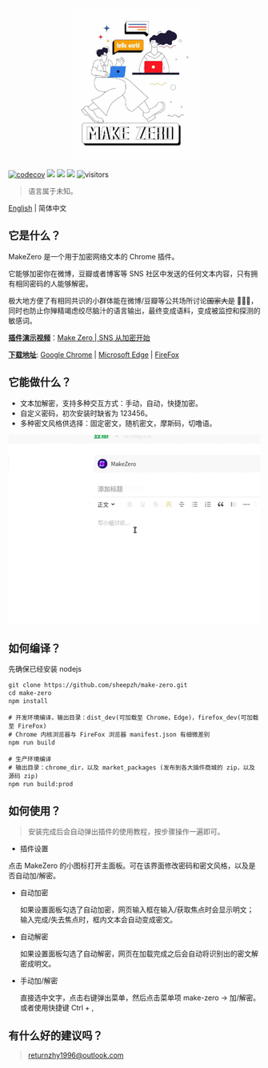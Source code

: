 <div align="center">
	<img src="./doc/img/banner.jpeg" width="50%">
</div>

[![codecov](https://codecov.io/gh/sheepzh/make-zero/branch/main/graph/badge.svg?token=S98QSBSKCR&style=flat-square)](https://codecov.io/gh/sheepzh/make-zero)
[![](https://img.shields.io/github/license/sheepzh/make-zero)](https://github.com/sheepzh/make-zero/blob/main/LICENSE)
[![](https://img.shields.io/badge/license-Anti%20996-blue)](https://github.com/996icu/996.ICU)
[![](https://img.shields.io/github/v/release/sheepzh/make-zero)](https://github.com/sheepzh/make-zero/releases)
![visitors](https://visitor-badge.glitch.me/badge?page_id=sheepzh.make-zero)

> 语言属于未知。


[English](./README.md) | 简体中文


## 它是什么？

MakeZero 是一个用于加密网络文本的 Chrome 插件。

它能够加密你在微博，豆瓣或者博客等 SNS 社区中发送的任何文本内容，只有拥有相同密码的人能够解密。

极大地方便了有相同共识的小群体能在微博/豆瓣等公共场所讨论~~国家大是~~ 🐶🐶🐶，同时也防止你殚精竭虑绞尽脑汁的语言输出，最终变成语料，变成被监控和探测的敏感词。

<u>**插件演示视频**</u>：[Make Zero | SNS 从加密开始](https://www.bilibili.com/video/BV1x54y1t7MR)

<u>**下载地址**</u>: [Google Chrome](https://chrome.google.com/webstore/detail/make-zero/ihpcojcdiclghnggnlkcinbmfpomefcc?hl=zh-CN) | [Microsoft Edge](https://microsoftedge.microsoft.com/addons/detail/gkjmpdoddilgcfoeokeajfecogaaocol) | [FireFox](https://addons.mozilla.org/zh-CN/firefox/addon/make-zero/)


## 它能做什么？

+ 文本加解密，支持多种交互方式：手动，自动，快捷加密。
+ 自定义密码，初次安装时缺省为 123456。
+ 多种密文风格供选择：固定密文，随机密文，摩斯码，切噜语。

<div align="center">
  <img src="./doc/img/use-in-douban.gif">
</div>

## 如何编译？

先确保已经安装 nodejs

```shell
git clone https://github.com/sheepzh/make-zero.git
cd make-zero
npm install

# 开发环境编译，输出目录：dist_dev(可加载至 Chrome，Edge)，firefox_dev(可加载至 FireFox)
# Chrome 内核浏览器与 FireFox 浏览器 manifest.json 有细微差别
npm run build

# 生产环境编译
# 输出目录：chrome_dir，以及 market_packages (发布到各大插件商城的 zip，以及源码 zip)
npm run build:prod
```

## 如何使用？

> 安装完成后会自动弹出插件的使用教程，按步骤操作一遍即可。

+ 插件设置

 点击 MakeZero 的小图标打开主面板。可在该界面修改密码和密文风格，以及是否自动加/解密。

+ 自动加密

  如果设置面板勾选了自动加密，网页输入框在输入/获取焦点时会显示明文；输入完成/失去焦点时，框内文本会自动变成密文。

+ 自动解密

  如果设置面板勾选了自动解密，网页在加载完成之后会自动将识别出的密文解密成明文。

+ 手动加/解密
  
  直接选中文字，点击右键弹出菜单，然后点击菜单项 make-zero -> 加/解密。或者使用快捷键 Ctrl + ,

## 有什么好的建议吗？

> returnzhy1996@outlook.com
